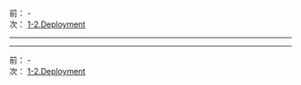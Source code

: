 前： -  
次： [1-2.Deployment](1-2.Deployment.md)

---

---

前： -  
次： [1-2.Deployment](1-2.Deployment.md)